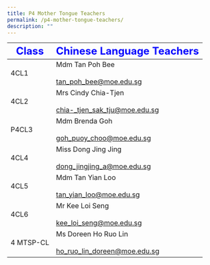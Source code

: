 ```yaml
---
title: P4 Mother Tongue Teachers
permalink: /p4-mother-tongue-teachers/
description: ""
---
```

|     <strong style="color: blue; font-size: 24px;">Class</strong>|<strong style="color: blue; font-size: 24px;">Chinese Language Teachers</strong>|
| -------------------------------- | ---------------------------------------------------- |
| 4CL1 | Mdm Tan Poh Bee <br><br><a href="mailto:tan_poh_bee@moe.edu.sg">tan_poh_bee@moe.edu.sg </a>|
| 4CL2 | Mrs Cindy Chia-Tjen<br><br><a href="mailto:chia-_tjen_sak_tju@moe.edu.sg">chia-_tjen_sak_tju@moe.edu.sg </a>|
| P4CL3 | Mdm Brenda Goh <br><br><a href="mailto:goh_puoy_choo@moe.edu.sg=">goh_puoy_choo@moe.edu.sg </a>|
| 4CL4| Miss Dong Jing Jing<br><br><a href="mailto:dong_jingjing_a@moe.edu.sg">dong_jingjing_a@moe.edu.sg</a>|
| 4CL5 | Mdm Tan Yian Loo<br><br><a href="mailto:tan_yian_loo@moe.edu.sg">tan_yian_loo@moe.edu.sg </a>|
| 4CL6| Mr Kee Loi Seng<br><br><a href="mailto:kee_loi_seng@moe.edu.sg">kee_loi_seng@moe.edu.sg</a>|
| 4 MTSP-CL | Ms Doreen Ho Ruo Lin <br><br><a href="mailto:ho_ruo_lin_doreen@moe.edu.sg">ho_ruo_lin_doreen@moe.edu.sg</a>|
